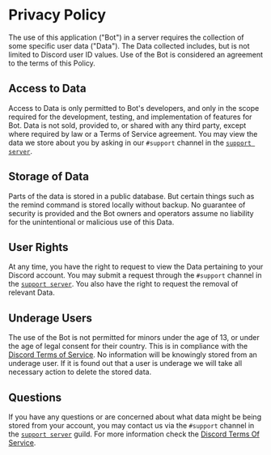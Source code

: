# Privacy Policy

The use of this application ("Bot") in a server requires the collection of some specific user data ("Data"). The Data collected includes, but is not limited to Discord user ID values. Use of the Bot is considered an agreement to the terms of this Policy. 

## Access to Data

Access to Data is only permitted to Bot's developers, and only in the scope required for the development, testing, and implementation of features for Bot. Data is not sold, provided to, or shared with any third party, except where required by law or a Terms of Service agreement. You may view the data we store about you by asking in our `#support` channel in the [`support server`](https://discord.gg/8MdVe6NgVy).

## Storage of Data

Parts of the data is stored in a public database. But certain things such as the remind command is stored locally without backup. No guarantee of security is provided and the Bot owners and operators assume no liability for the unintentional or malicious use of this Data.

## User Rights

At any time, you have the right to request to view the Data pertaining to your Discord account. You may submit a request through the `#support` channel in the [`support server`](https://discord.gg/8MdVe6NgVy). You also have the right to request the removal of relevant Data.

## Underage Users

The use of the Bot is not permitted for minors under the age of 13, or under the age of legal consent for their country. This is in compliance with the [Discord Terms of Service](https://discord.com/terms). No information will be knowingly stored from an underage user. If it is found out that a user is underage we will take all necessary action to delete the stored data.

## Questions

If you have any questions or are concerned about what data might be being stored from your account, you may contact us via the `#support` channel in the [`support server`](https://discord.gg/8MdVe6NgVy) guild. For more information check the [Discord Terms Of Service](https://discord.com/terms).